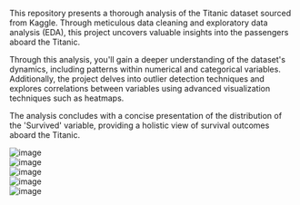 This repository presents a thorough analysis of the Titanic dataset sourced from Kaggle. Through meticulous data cleaning and exploratory data analysis (EDA), this project uncovers valuable insights into the passengers aboard the Titanic.

Through this analysis, you'll gain a deeper understanding of the dataset's dynamics, including patterns within numerical and categorical variables. Additionally, the project delves into outlier detection techniques and explores correlations between variables using advanced visualization techniques such as heatmaps.

The analysis concludes with a concise presentation of the distribution of the 'Survived' variable, providing a holistic view of survival outcomes aboard the Titanic.

![image](https://github.com/nadahamdy217/PRODIGY_DS_02/assets/115176121/f204d2e7-94a2-465f-940e-f3d4df494844)
<br>
![image](https://github.com/nadahamdy217/PRODIGY_DS_02/assets/115176121/7431001f-a717-4180-b6b6-158311fb8214)
<br>
![image](https://github.com/nadahamdy217/PRODIGY_DS_02/assets/115176121/c2ddc360-b160-499f-a94c-97f25c175e40)
<br>
![image](https://github.com/nadahamdy217/PRODIGY_DS_02/assets/115176121/2a97a4b2-6914-4270-b2ed-caca46a14573)
<br>
![image](https://github.com/nadahamdy217/PRODIGY_DS_02/assets/115176121/3fc4f5ec-7256-4a9b-9927-4ba5ed9158aa)
